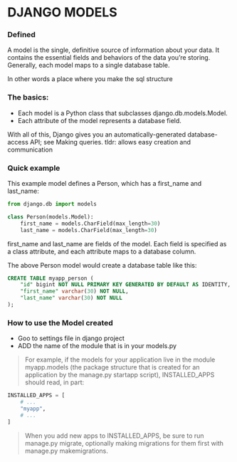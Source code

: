 # DJANGO MODELS

### Defined
A model is the single, definitive source of information about your data. It contains the essential fields and behaviors of the data you’re storing. Generally, each model maps to a single database table.

In other words a place where you make the sql structure


### The basics:

-  Each model is a Python class that subclasses django.db.models.Model.
- Each attribute of the model represents a database field.

With all of this, Django gives you an automatically-generated database-access API; see Making queries.
tldr: allows easy creation and communication

### Quick example
This example model defines a Person, which has a first_name and last_name:

```python
from django.db import models

class Person(models.Model):
    first_name = models.CharField(max_length=30)
    last_name = models.CharField(max_length=30)
```

first_name and last_name are fields of the model. Each field is specified as a class attribute, and each attribute maps to a database column.

The above Person model would create a database table like this:

```SQL
CREATE TABLE myapp_person (
    "id" bigint NOT NULL PRIMARY KEY GENERATED BY DEFAULT AS IDENTITY,
    "first_name" varchar(30) NOT NULL,
    "last_name" varchar(30) NOT NULL
);
```

### How to use the Model created

- Goo to settings file in django project
-  ADD  the name of the module that is in your models.py


> For example, if the models for your application live in the module myapp.models (the package structure that is created for an application by the manage.py startapp script), INSTALLED_APPS should read, in part:

```python
INSTALLED_APPS = [
    # ...
    "myapp",
    # ...
]
```
> When you add new apps to INSTALLED_APPS, be sure to run manage.py migrate, optionally making migrations for them first with manage.py makemigrations.